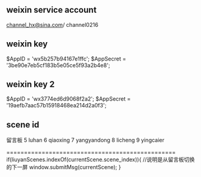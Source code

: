 
## weixin service account
channel_hx@sina.com/  channel0216


## weixin key
$AppID = 'wx5b257b94167e1ffc';
$AppSecret = '3be90e7eb5cf183b5e05ce5f93a2b4e8';

## weixin key 2
$AppID = 'wx3774ed6d9068f2a2';
$AppSecret = '19aefb7aac57b15918468ea214d2a0f3';



## scene id
留言板
5 luhan
6 qiaoxing
7 yangyandong
8 licheng
9 yingcaier





================================================
if(liuyanScenes.indexOf(currentScene.scene_index)){ //说明是从留言板切换的下一屏
	window.submitMsg(currentScene);
}


